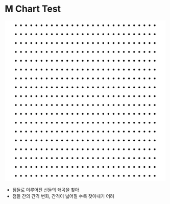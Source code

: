 # M Chart Test

![](<../.gitbook/assets/image (4).png>)

* 점들로 이루어진 선들의 왜곡을 찾아
* 점들 간의 간격 변화, 간격이 넓어질 수록 찾아내기 어려

